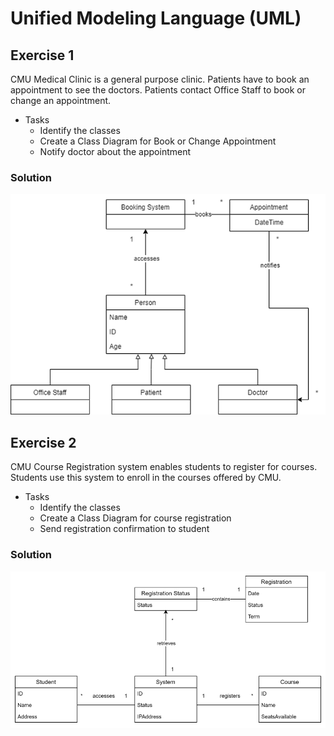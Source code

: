 # Unified Modeling Language (UML)

## Exercise 1
CMU Medical Clinic is a general purpose clinic. Patients have to book an appointment to see the doctors. Patients contact Office Staff to book or change an appointment.
- Tasks
  - Identify the classes
  - Create a Class Diagram for Book or Change Appointment
  - Notify doctor about the appointment
 
### Solution
![alt text](UML_Ex_1.png)


## Exercise 2
CMU Course Registration system enables students to register for courses. Students use this system to enroll in the courses offered by CMU.
- Tasks
  - Identify the classes
  - Create a Class Diagram for course registration
  - Send registration confirmation to student

### Solution
![alt text](UML_Ex_2.png)
